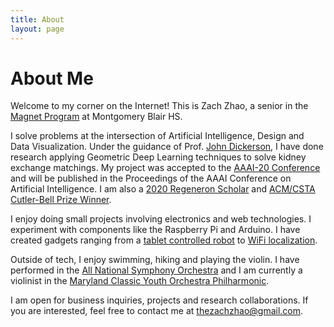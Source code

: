 ```yaml
---
title: About
layout: page
---
```

<!-- ![Profile Image]({% if site.external-image %}{{ site.picture }}{% else %}{{ site.url }}/{{ site.picture }}{% endif %}) -->

# About Me

Welcome to my corner on the Internet! This is Zach Zhao, a senior in the [Magnet Program](https://mbhs.edu/departments/magnet/) at Montgomery Blair HS.

I solve problems at the intersection of Artificial Intelligence, Design and Data Visualization. Under the guidance of Prof. [John Dickerson](http://jpdickerson.com/), I have done research applying Geometric Deep Learning techniques to solve kidney exchange matchings. My project was accepted to the [AAAI-20 Conference](https://aaai.org/Conferences/AAAI-20/) and will be published in the Proceedings of the AAAI Conference on Artificial Intelligence. I am also a [2020 Regeneron Scholar](https://www.societyforscience.org/regeneron-sts/2020-scholars/) and [ACM/CSTA Cutler-Bell Prize Winner](https://csteachers.org/page/csta-acm-cutler-bell-prize).

I enjoy doing small projects involving electronics and web technologies. I experiment with components like the Raspberry Pi and Arduino. I have created gadgets ranging from a [tablet controlled robot](https://github.com/Zeyuzhao/RPiArduBot) to [WiFi localization](https://github.com/Zeyuzhao/Localization).

Outside of tech, I enjoy swimming, hiking and playing the violin. I have performed in the [All National Symphony Orchestra](https://nafme.org/2019-national-conference-and-all-national-honor-ensembles/2019-all-national-honor-ensembles/) and I am currently a violinist in the [Maryland Classic Youth Orchestra Philharmonic](https://mcyo.org/?page_id=11).

I am open for business inquiries, projects and research collaborations. If you are interested, feel free to contact me at thezachzhao@gmail.com.
